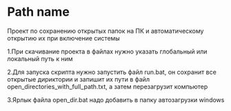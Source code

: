 
# Path name

Проект по сохранению открытых папок на ПК и автоматическому открытию их при включение системы
 
 1.При скачивание проекта в файлах нужно указать глобальный или локальный путь к ним
 
 2.Для запуска скрипта нужно запустить файл run.bat, он сохранит все открытые дириктории и запишит их пути в файл open_directories_with_full_path.txt, а затем перезагрузит компьютер
 
 3.Ярлык файла open_dir.bat надо добавить в папку автозагрузки windows
